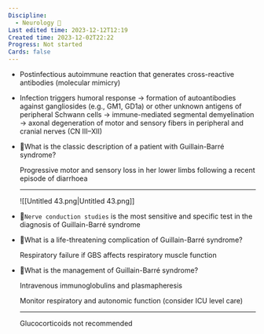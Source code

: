 ```yaml
---
Discipline:
  - Neurology 🧠
Last edited time: 2023-12-12T12:19
Created time: 2023-12-02T22:22
Progress: Not started
Cards: false
---
```

- Postinfectious autoimmune reaction that generates cross-reactive antibodies (molecular mimicry)
- Infection triggers humoral response → formation of autoantibodies against gangliosides (e.g., GM1, GD1a) or other unknown antigens of peripheral Schwann cells → immune-mediated segmental demyelination → axonal degeneration of motor and sensory fibers in peripheral and cranial nerves (CN III–XII)
- 🍒What is the classic description of a patient with Guillain-Barré syndrome?
    
    Progressive motor and sensory loss in her lower limbs following a recent episode of diarrhoea
    
    ---
    
    ![[Untitled 43.png|Untitled 43.png]]
    
- 🍒`Nerve conduction studies` is the most sensitive and specific test in the diagnosis of Guillain-Barré syndrome
- 🍒What is a life-threatening complication of Guillain-Barré syndrome?
    
    Respiratory failure if GBS affects respiratory muscle function
    
- 🍒What is the management of Guillain-Barré syndrome?
    
    Intravenous immunoglobulins and plasmapheresis
    
    Monitor respiratory and autonomic function (consider ICU level care)
    
    ---
    
    Glucocorticoids not recommended